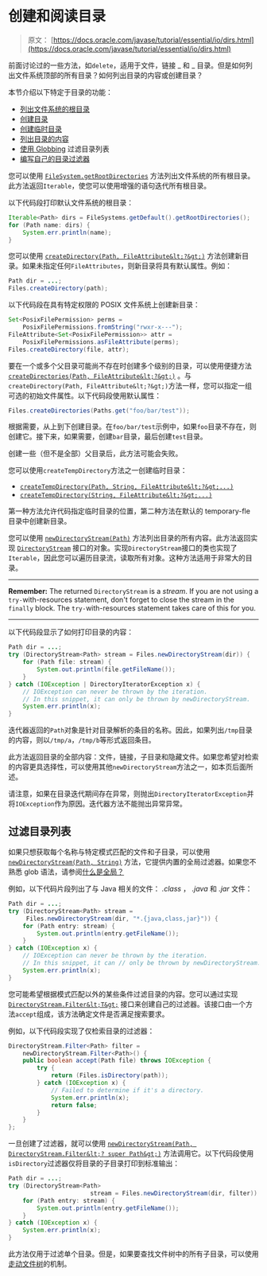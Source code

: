 # 创建和阅读目录

> 原文： [https://docs.oracle.com/javase/tutorial/essential/io/dirs.html](https://docs.oracle.com/javase/tutorial/essential/io/dirs.html)

前面讨论过的一些方法，如`delete`，适用于文件，链接 _ 和 _ 目录。但是如何列出文件系统顶部的所有目录？如何列出目录的内容或创建目录？

本节介绍以下特定于目录的功能：

*   [列出文件系统的根目录](#listall)
*   [创建目录](#create)
*   [创建临时目录](#createTemp)
*   [列出目录的内容](#listdir)
*   [使用 Globbing](#glob) 过滤目录列表
*   [编写自己的目录过滤器](#filter)

您可以使用 [`FileSystem.getRootDirectories`](https://docs.oracle.com/javase/8/docs/api/java/nio/file/FileSystem.html#getRootDirectories--) 方法列出文件系统的所有根目录。此方法返回`Iterable`，使您可以使用增强的语句迭代所有根目录。

以下代码段打印默认文件系统的根目录：

```java
Iterable<Path> dirs = FileSystems.getDefault().getRootDirectories();
for (Path name: dirs) {
    System.err.println(name);
}

```

您可以使用 [`createDirectory(Path, FileAttribute&lt;?&gt;)`](https://docs.oracle.com/javase/8/docs/api/java/nio/file/Files.html#createDirectory-java.nio.file.Path-java.nio.file.attribute.FileAttribute...-) 方法创建新目录。如果未指定任何`FileAttributes`，则新目录将具有默认属性。例如：

```java
Path dir = ...;
Files.createDirectory(path);

```

以下代码段在具有特定权限的 POSIX 文件系统上创建新目录：

```java
Set<PosixFilePermission> perms =
    PosixFilePermissions.fromString("rwxr-x---");
FileAttribute<Set<PosixFilePermission>> attr =
    PosixFilePermissions.asFileAttribute(perms);
Files.createDirectory(file, attr);

```

要在一个或多个父目录可能尚不存在时创建多个级别的目录，可以使用便捷方法 [`createDirectories(Path, FileAttribute&lt;?&gt;)`](https://docs.oracle.com/javase/8/docs/api/java/nio/file/Files.html#createDirectories-java.nio.file.Path-java.nio.file.attribute.FileAttribute...-) 。与`createDirectory(Path, FileAttribute&lt;?&gt;)`方法一样，您可以指定一组可选的初始文件属性。以下代码段使用默认属性：

```java
Files.createDirectories(Paths.get("foo/bar/test"));

```

根据需要，从上到下创建目录。在`foo/bar/test`示例中，如果`foo`目录不存在，则创建它。接下来，如果需要，创建`bar`目录，最后创建`test`目录。

创建一些（但不是全部）父目录后，此方法可能会失败。

您可以使用`createTempDirectory`方法之一创建临时目录：

*   [`createTempDirectory(Path, String, FileAttribute&lt;?&gt;...)`](https://docs.oracle.com/javase/8/docs/api/java/nio/file/Files.html#createTempDirectory-java.nio.file.Path-java.lang.String-java.nio.file.attribute.FileAttribute...-)
*   [`createTempDirectory(String, FileAttribute&lt;?&gt;...)`](https://docs.oracle.com/javase/8/docs/api/java/nio/file/Files.html#createTempDirectory-java.lang.String-java.nio.file.attribute.FileAttribute...-)

第一种方法允许代码指定临时目录的位置，第二种方法在默认的 temporary-fle 目录中创建新目录。

您可以使用 [`newDirectoryStream(Path)`](https://docs.oracle.com/javase/8/docs/api/java/nio/file/Files.html#newDirectoryStream-java.nio.file.Path-) 方法列出目录的所有内容。此方法返回实现 [`DirectoryStream`](https://docs.oracle.com/javase/8/docs/api/java/nio/file/DirectoryStream.html) 接口的对象。实现`DirectoryStream`接口的类也实现了`Iterable`，因此您可以遍历目录流，读取所有对象。这种方法适用于非常大的目录。

* * *

**Remember:** The returned `DirectoryStream` is a _stream_. If you are not using a `try-`with-resources statement, don't forget to close the stream in the `finally` block. The `try-`with-resources statement takes care of this for you.

* * *

以下代码段显示了如何打印目录的内容：

```java
Path dir = ...;
try (DirectoryStream<Path> stream = Files.newDirectoryStream(dir)) {
    for (Path file: stream) {
        System.out.println(file.getFileName());
    }
} catch (IOException | DirectoryIteratorException x) {
    // IOException can never be thrown by the iteration.
    // In this snippet, it can only be thrown by newDirectoryStream.
    System.err.println(x);
}

```

迭代器返回的`Path`对象是针对目录解析的条目的名称。因此，如果列出`/tmp`目录的内容，则以`/tmp/a`，`/tmp/b`等形式返回条目。

此方法返回目录的全部内容：文件，链接，子目录和隐藏文件。如果您希望对检索的内容更具选择性，可以使用其他`newDirectoryStream`方法之一，如本页后面所述。

请注意，如果在目录迭代期间存在异常，则抛出`DirectoryIteratorException`并将`IOException`作为原因。迭代器方法不能抛出异常异常。

##  过滤目录列表

如果只想获取每个名称与特定模式匹配的文件和子目录，可以使用 [`newDirectoryStream(Path, String)`](https://docs.oracle.com/javase/8/docs/api/java/nio/file/Files.html#newDirectoryStream-java.nio.file.Path-java.lang.String-) 方法，它提供内置的全局过滤器。如果您不熟悉 glob 语法，请参阅[什么是全局？](fileOps.html#glob)

例如，以下代码片段列出了与 Java 相关的文件： _.class_ ， _.java_ 和 _.jar_ 文件：

```java
Path dir = ...;
try (DirectoryStream<Path> stream =
     Files.newDirectoryStream(dir, "*.{java,class,jar}")) {
    for (Path entry: stream) {
        System.out.println(entry.getFileName());
    }
} catch (IOException x) {
    // IOException can never be thrown by the iteration.
    // In this snippet, it can // only be thrown by newDirectoryStream.
    System.err.println(x);
}

```

您可能希望根据模式匹配以外的某些条件过滤目录的内容。您可以通过实现 [`DirectoryStream.Filter&lt;T&gt;`](https://docs.oracle.com/javase/8/docs/api/java/nio/file/DirectoryStream.Filter.html) 接口来创建自己的过滤器。该接口由一个方法`accept`组成，该方法确定文件是否满足搜索要求。

例如，以下代码段实现了仅检索目录的过滤器：

```java
DirectoryStream.Filter<Path> filter =
    newDirectoryStream.Filter<Path>() {
    public boolean accept(Path file) throws IOException {
        try {
            return (Files.isDirectory(path));
        } catch (IOException x) {
            // Failed to determine if it's a directory.
            System.err.println(x);
            return false;
        }
    }
};

```

一旦创建了过滤器，就可以使用 [`newDirectoryStream(Path, DirectoryStream.Filter&lt;? super Path&gt;)`](https://docs.oracle.com/javase/8/docs/api/java/nio/file/Files.html#newDirectoryStream-java.nio.file.Path-java.nio.file.DirectoryStream.Filter-) 方法调用它。以下代码段使用`isDirectory`过滤器仅将目录的子目录打印到标准输出：

```java
Path dir = ...;
try (DirectoryStream<Path>
                       stream = Files.newDirectoryStream(dir, filter)) {
    for (Path entry: stream) {
        System.out.println(entry.getFileName());
    }
} catch (IOException x) {
    System.err.println(x);
}

```

此方法仅用于过滤单个目录。但是，如果要查找文件树中的所有子目录，可以使用[走动文件树](walk.html)的机制。